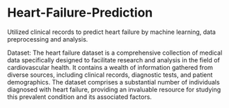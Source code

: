 # Heart-Failure-Prediction
Utilized clinical records to predict heart failure by machine learning, data preprocessing and analysis.

Dataset:
The heart failure dataset is a comprehensive collection of medical data specifically designed to facilitate research and analysis in the field of cardiovascular health. It contains a wealth of information gathered from diverse sources, including clinical records, diagnostic tests, and patient demographics. The dataset comprises a substantial number of individuals diagnosed with heart failure, providing an invaluable resource for studying this prevalent condition and its associated factors.
